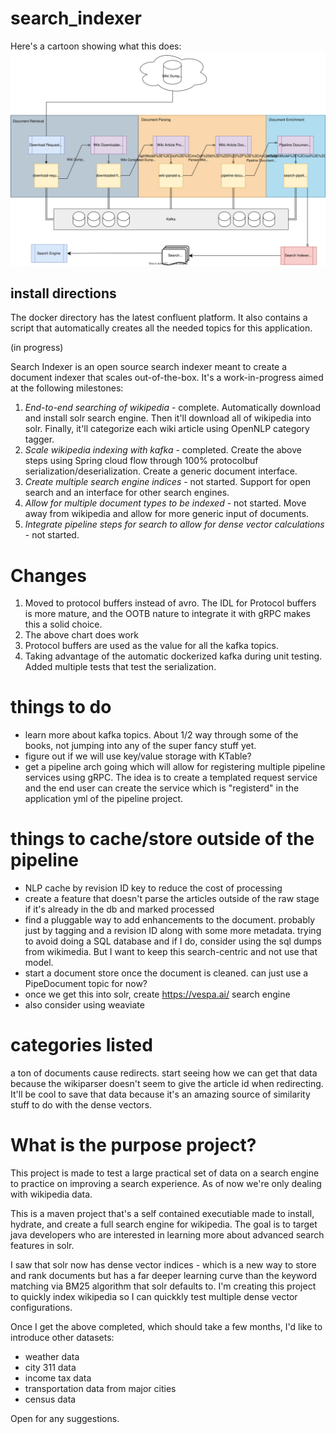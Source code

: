 # search_indexer

Here's a cartoon showing what this does:
![cartoon for managers](/docs/arch_diagrams/search_indexer-StreamFlow.drawio.svg)
## install directions
The docker directory has the latest confluent platform.  It also contains a script that automatically creates all the needed topics for this application.  


(in progress)

Search Indexer is an open source search indexer meant to create a document indexer that scales out-of-the-box.  It's a work-in-progress aimed at the following milestones:

1. *End-to-end searching of wikipedia* - complete. Automatically download and install solr search engine.  Then it'll download all of wikipedia into solr.  Finally, it'll categorize each wiki article using OpenNLP category tagger.
2. *Scale wikipedia indexing with kafka* - completed. Create the above steps using Spring cloud flow through 100% protocolbuf serialization/deserialization.  Create a generic document interface.
3. *Create multiple search engine indices* - not started.  Support for open search and an interface for other search engines.
4. *Allow for multiple document types to be indexed* - not started.  Move away from wikipedia and allow for more generic input of documents.
5. *Integrate pipeline steps for search to allow for dense vector calculations* - not started.

# Changes
1. Moved to protocol buffers instead of avro.  The IDL for Protocol buffers is more mature, and the OOTB nature to integrate it with gRPC makes this a solid choice.
2. The above chart does work
3. Protocol buffers are used as the value for all the kafka topics.
4. Taking advantage of the automatic dockerized kafka during unit testing.  Added multiple tests that test the serialization.


# things to do
* learn more about kafka topics.  About 1/2 way through some of the books, not jumping into any of the super fancy stuff yet.
* figure out if we will use key/value storage with KTable?  
* get a pipeline arch going which will allow for registering multiple pipeline services using gRPC.  The idea is to create a templated request service and the end user can create the service which is "registerd" in the application yml of the pipeline project.

# things to cache/store outside of the pipeline
* NLP cache by revision ID key to reduce the cost of processing
* create a feature that doesn't parse the articles outside of the raw stage if it's already in the db and marked processed
* find a pluggable way to add enhancements to the document.  probably just by tagging and a revision ID along with some more metadata.  trying to avoid doing a SQL database and if I do, consider using the sql dumps from wikimedia.  But I want to keep this search-centric and not use that model.
* start a document store once the document is cleaned. can just use a PipeDocument topic for now?
* once we get this into solr, create https://vespa.ai/ search engine
* also consider using weaviate

# categories listed 
a ton of documents cause redirects.  start seeing how we can get that data because the wikiparser doesn't seem to give the article id when redirecting.  It'll be cool to save that data because it's an amazing source of similarity stuff to do with the dense vectors.


# What is the purpose project?

This project is made to test a large practical set of data on a search engine to practice on improving a search experience.  As of now we're only dealing with wikipedia data.  

This is a maven project that's a self contained executiable made to install, hydrate, and create a full search engine for wikipedia.  The goal is to target java developers who are interested in learning more about advanced search features in solr.

I saw that solr now has dense vector indices - which is a new way to store and rank documents but has a far deeper learning curve than the keyword matching via BM25 algorithm that solr defaults to.  I'm creating this project to quickly index wikipedia so I can quickkly test multiple dense vector configurations.


Once I get the above completed, which should take a few months, I'd like to introduce other datasets:

* weather data
* city 311 data
* income tax data
* transportation data from major cities
* census data

Open for any suggestions.

